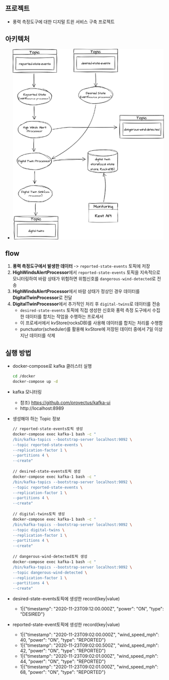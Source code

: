 ## 프로젝트 
- 풍력 측정도구에 대한 디지털 트윈 서비스 구축 프로젝트

## 아키텍처
  - ![Processor Diagram](image/processor_v2.png)
## flow
1. **풍력 측정도구에서 발생한 데이터** -> `reported-state-events` 토픽에 저장
2. **HighWindsAlertProcessor**에서 `reported-state-events` 토픽을 지속적으로 모니터링하여 바람 상태가 위험하면 위험신호를 `dangerous-wind-detected`로 전송
3. **HighWindsAlertProcessor**에서 바람 상태가 정상인 경우 데이터를 **DigitalTwinProcessor**로 전달
4. **DigitalTwinProcessor**에서 추가적인 처리 후 `digital-twins`로 데이터를 전송
   - `desired-state-events` 토픽에 직접 생성한 신호와 풍력 측정 도구에서 수집한 데이터를 합치는 작업을 수행하는 프로세서
   - 이 프로세서에서 kvStore(rocksDB)를 사용해 데이터를 합치는 처리를 수행함
   - punctuator(scheduler)를 활용해 kvStore에 저장된 데이터 중에서 7일 이상 지난 데이터를 삭제

## 실행 방법 
  - docker-compose로 kafka 클러스터 실행
    ```sh
    cd /docker
    docker-compose up -d
    ```
  - kafka 모니터링
    - 참조) https://github.com/provectus/kafka-ui
    - http://localhost:8989
  - 생성해야 하는 Topic 정보
    ```sh
    // reported-state-events토픽 생성
    docker-compose exec kafka-1 bash -c "
    /bin/kafka-topics --bootstrap-server localhost:9092 \
    --topic reported-state-events \
    --replication-factor 1 \
    --partitions 4 \
    --create"
    
    // desired-state-events토픽 생성 
    docker-compose exec kafka-1 bash -c "
    /bin/kafka-topics --bootstrap-server localhost:9092 \
    --topic reported-state-events \
    --replication-factor 1 \
    --partitions 4 \
    --create"
    
    // digital-twins토픽 생성
    docker-compose exec kafka-1 bash -c "
    /bin/kafka-topics --bootstrap-server localhost:9092 \
    --topic digital-twins \
    --replication-factor 1 \
    --partitions 4 \
    --create"

    // dangerous-wind-detected토픽 생성
    docker-compose exec kafka-1 bash -c "
    /bin/kafka-topics --bootstrap-server localhost:9092 \
    --topic dangerous-wind-detected \
    --replication-factor 1 \
    --partitions 4 \
    --create"    

    
   - desired-state-events토픽에 생성한 record(key|value)
     - 1|{"timestamp": "2020-11-23T09:12:00.000Z", "power": "ON", "type": "DESIRED"}

   - reported-state-event토픽에 생성한 record(key|value)
     - 1|{"timestamp": "2020-11-23T09:02:00.000Z", "wind_speed_mph": 40, "power": "ON", "type": "REPORTED"}
     - 1|{"timestamp": "2020-11-23T09:02:00.500Z", "wind_speed_mph": 42, "power": "ON", "type": "REPORTED"}
     - 1|{"timestamp": "2020-11-23T09:02:01.000Z", "wind_speed_mph": 44, "power": "ON", "type": "REPORTED"}
     - 1|{"timestamp": "2020-11-23T09:02:01.000Z", "wind_speed_mph": 68, "power": "ON", "type": "REPORTED"}

  